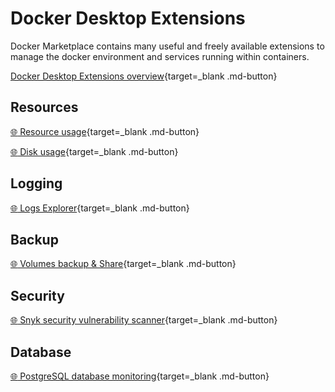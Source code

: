 # Docker Desktop Extensions

Docker Marketplace contains many useful and freely available extensions to manage the docker environment and services running within containers.

[Docker Desktop Extensions overview](https://docs.docker.com/desktop/extensions/){target=_blank .md-button}

## Resources

[:globe_with_meridians: Resource usage](https://hub.docker.com/extensions/docker/resource-usage-extension){target=_blank .md-button}

[:globe_with_meridians: Disk usage](https://hub.docker.com/extensions/docker/disk-usage-extension){target=_blank .md-button}

## Logging

[:globe_with_meridians: Logs Explorer](https://hub.docker.com/extensions/docker/logs-explorer-extension){target=_blank .md-button}

## Backup

[:globe_with_meridians: Volumes backup & Share](https://hub.docker.com/extensions/docker/volumes-backup-extension){target=_blank .md-button}

## Security

[:globe_with_meridians: Snyk security vulnerability scanner](https://hub.docker.com/extensions/snyk/snyk-docker-desktop-extension){target=_blank .md-button}

## Database

[:globe_with_meridians: PostgreSQL database monitoring](https://hub.docker.com/extensions/mochoa/pgadmin4-docker-extension){target=_blank .md-button}
